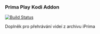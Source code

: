 ### Prima Play Kodi Addon

[![Build Status](https://travis-ci.org/alladdin/plugin.video.primaplay.svg?branch=master)](https://travis-ci.org/alladdin/plugin.video.primaplay)

Doplněk pro přehrávání videí z archivu iPrima
